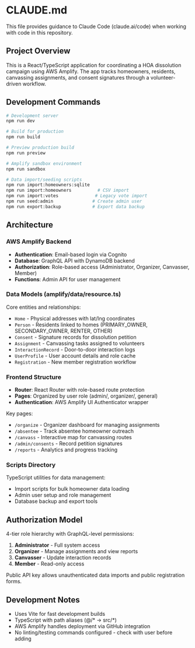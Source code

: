 # CLAUDE.md

This file provides guidance to Claude Code (claude.ai/code) when working with code in this repository.

## Project Overview

This is a React/TypeScript application for coordinating a HOA dissolution campaign using AWS Amplify. The app tracks homeowners, residents, canvassing assignments, and consent signatures through a volunteer-driven workflow.

## Development Commands

```bash
# Development server
npm run dev

# Build for production  
npm run build

# Preview production build
npm run preview

# Amplify sandbox environment
npm run sandbox

# Data import/seeding scripts
npm run import:homeowners:sqlite
npm run import:homeowners          # CSV import
npm run import:votes              # Legacy vote import
npm run seed:admin               # Create admin user
npm run export:backup            # Export data backup
```

## Architecture

### AWS Amplify Backend
- **Authentication**: Email-based login via Cognito
- **Database**: GraphQL API with DynamoDB backend
- **Authorization**: Role-based access (Administrator, Organizer, Canvasser, Member)
- **Functions**: Admin API for user management

### Data Models (amplify/data/resource.ts)
Core entities and relationships:
- `Home` - Physical addresses with lat/lng coordinates
- `Person` - Residents linked to homes (PRIMARY_OWNER, SECONDARY_OWNER, RENTER, OTHER)  
- `Consent` - Signature records for dissolution petition
- `Assignment` - Canvassing tasks assigned to volunteers
- `InteractionRecord` - Door-to-door interaction logs
- `UserProfile` - User account details and role cache
- `Registration` - New member registration workflow

### Frontend Structure
- **Router**: React Router with role-based route protection
- **Pages**: Organized by user role (admin/, organizer/, general)
- **Authentication**: AWS Amplify UI Authenticator wrapper

Key pages:
- `/organize` - Organizer dashboard for managing assignments
- `/absentee` - Track absentee homeowner outreach  
- `/canvass` - Interactive map for canvassing routes
- `/admin/consents` - Record petition signatures
- `/reports` - Analytics and progress tracking

### Scripts Directory
TypeScript utilities for data management:
- Import scripts for bulk homeowner data loading
- Admin user setup and role management
- Database backup and export tools

## Authorization Model

4-tier role hierarchy with GraphQL-level permissions:
1. **Administrator** - Full system access
2. **Organizer** - Manage assignments and view reports  
3. **Canvasser** - Update interaction records
4. **Member** - Read-only access

Public API key allows unauthenticated data imports and public registration forms.

## Development Notes

- Uses Vite for fast development builds
- TypeScript with path aliases (@/* → src/*)
- AWS Amplify handles deployment via GitHub integration
- No linting/testing commands configured - check with user before adding